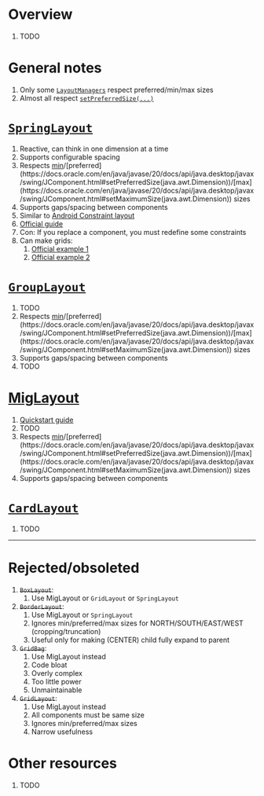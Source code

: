 # Overview
1. TODO


# General notes
1. Only some [`LayoutManagers`](https://docs.oracle.com/en/java/javase/20/docs/api/java.desktop/java/awt/LayoutManager2.html) respect preferred/min/max sizes
1. Almost all respect [`setPreferredSize(...)`](https://docs.oracle.com/en/java/javase/20/docs/api/java.desktop/java/awt/Component.html#setPreferredSize(java.awt.Dimension))



# [`SpringLayout`](https://docs.oracle.com/en/java/javase/20/docs/api/java.desktop/javax/swing/SpringLayout.html)
1. Reactive, can think in one dimension at a time
1. Supports configurable spacing
1. Respects [min](https://docs.oracle.com/en/java/javase/20/docs/api/java.desktop/javax/swing/JComponent.html#setMinimumSize(java.awt.Dimension))/[preferred](https://docs.oracle.com/en/java/javase/20/docs/api/java.desktop/javax/swing/JComponent.html#setPreferredSize(java.awt.Dimension))/[max](https://docs.oracle.com/en/java/javase/20/docs/api/java.desktop/javax/swing/JComponent.html#setMaximumSize(java.awt.Dimension)) sizes
1. Supports gaps/spacing between components
1. Similar to [Android Constraint layout](https://developer.android.com/develop/ui/views/layout/constraint-layout)
1. [Official guide](https://docs.oracle.com/javase/tutorial/uiswing/layout/spring.html)
1. Con: If you replace a component, you must redefine some constraints
1. Can make grids:
    1. [Official example 1](https://docs.oracle.com/javase/tutorial/displayCode.html?code=https://docs.oracle.com/javase/tutorial/uiswing/examples/layout/SpringGridProject/src/layout/SpringUtilities.java)
    1. [Official example 2](https://docs.oracle.com/javase/tutorial/uiswing/examples/layout/SpringGridProject/src/layout/SpringUtilities.java)


# [`GroupLayout`](https://docs.oracle.com/en/java/javase/20/docs/api/java.desktop/javax/swing/GroupLayout.html)
1. TODO
1. Respects [min](https://docs.oracle.com/en/java/javase/20/docs/api/java.desktop/javax/swing/JComponent.html#setMinimumSize(java.awt.Dimension))/[preferred](https://docs.oracle.com/en/java/javase/20/docs/api/java.desktop/javax/swing/JComponent.html#setPreferredSize(java.awt.Dimension))/[max](https://docs.oracle.com/en/java/javase/20/docs/api/java.desktop/javax/swing/JComponent.html#setMaximumSize(java.awt.Dimension)) sizes
1. Supports gaps/spacing between components
1. TODO


# [MigLayout](https://www.miglayout.com/)
1. [Quickstart guide](http://www.miglayout.com/QuickStart.pdf)
1. TODO
1. Respects [min](https://docs.oracle.com/en/java/javase/20/docs/api/java.desktop/javax/swing/JComponent.html#setMinimumSize(java.awt.Dimension))/[preferred](https://docs.oracle.com/en/java/javase/20/docs/api/java.desktop/javax/swing/JComponent.html#setPreferredSize(java.awt.Dimension))/[max](https://docs.oracle.com/en/java/javase/20/docs/api/java.desktop/javax/swing/JComponent.html#setMaximumSize(java.awt.Dimension)) sizes
1. Supports gaps/spacing between components


# [`CardLayout`](https://docs.oracle.com/en/java/javase/20/docs/api/java.desktop/java/awt/CardLayout.html)
1. TODO


--------
# Rejected/obsoleted
1. ~~`BoxLayout`~~:
    1. Use MigLayout or `GridLayout` or `SpringLayout`
1. ~~`BorderLayout`~~:
    1. Use MigLayout or `SpringLayout`
    1. Ignores min/preferred/max sizes for NORTH/SOUTH/EAST/WEST (cropping/truncation)
    1. Useful only for making (CENTER) child fully expand to parent
1. ~~`GridBag`~~:
    1. Use MigLayout instead
    1. Code bloat
    1. Overly complex
    1. Too little power
    1. Unmaintainable
1. ~~`GridLayout`~~:
    1. Use MigLayout instead
    1. All components must be same size
    1. Ignores min/preferred/max sizes
    1. Narrow usefulness


# Other resources
1. TODO
